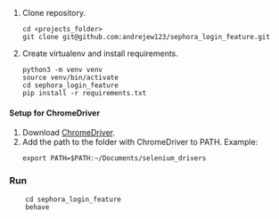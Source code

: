 1. Clone repository.
    ```
    cd <projects_folder>
    git clone git@github.com:andrejew123/sephora_login_feature.git

2. Create virtualenv and install requirements.
    ```
    python3 -m venv venv
    source venv/bin/activate
    cd sephora_login_feature
    pip install -r requirements.txt
    ```

#### Setup for ChromeDriver

 1. Download [ChromeDriver](http://chromedriver.chromium.org/downloads).
 2. Add the path to the folder with ChromeDriver to PATH. Example:
    ```
    export PATH=$PATH:~/Documents/selenium_drivers
    ```

### Run
```
    cd sephora_login_feature
    behave
```